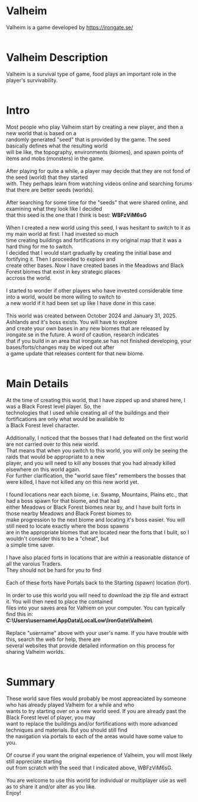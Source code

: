 # Valheim
Valheim is a game developed by https://irongate.se/<br/>
<br/>
# Valheim Description
Valheim is a survival type of game, food plays an important role in the player's survivability.<br/>
<br/>
# Intro
Most people who play Valheim start by creating a new player, and then a new world that is based on a<br/>
randomly generated "seed" that is provided by the game. The seed basically defines what the resulting world<br />
will be like, the topography, environments (biomes), and spawn points of items and mobs (monsters) in the game.<br />
<br />
After playing for quite a while, a player may decide that they are not fond of the seed (world) that they started<br />
with. They perhaps learn from watching videos online and searching forums that there are better seeds (worlds).<br />
<br />
After searching for some time for the "seeds" that were shared online, and examining what they look like I decided<br/>
that this seed is the one that I think is best: <b>WBFzViM6sG</b><br/>
<br/>
When I created a new world using this seed, I was hesitant to switch to it as my main world at first. I had invested so much<br />
time creating buildings and fortifications in my original map that it was a hard thing for me to switch.<br />
I decided that I would start gradually by creating the initial base and fortifying it. Then I proceeded to explore and<br />
create other bases. Now I have created bases in the Meadows and Black Forest biomes that exist in key strategic places<br />
accross the world.<br />
<br/>
I started to wonder if other players who have invested considerable time into a world, would be more willing to switch to<br/>
a new world if it had been set up like I have done in this case.<br/>
<br/>
This world was created between October 2024 and January 31, 2025. Ashlands and it's boss exists. You will have to explore<br/>
and create your own bases in any new biomes that are released by irongate.se in the future. A word of caution, research indicates<br/>
that if you build in an area that irongate.se has not finished developing, your bases/forts/changes may be wiped out after<br/>
a game update that releases content for that new biome.<br/>
<br/>
# Main Details
At the time of creating this world, that I have zipped up and shared here, I was a Black Forest level player. So, the <br/>
technologies that I used while creating all of the buildings and their fortifications are only what would be available to<br/>
a Black Forest level character.<br/>
<br/>
Additionally, I noticed that the bosses that I had defeated on the first world are not carried over to this new world.<br/>
That means that when you switch to this world, you will only be seeing the raids that would be appropriate to a new<br/>
player, and you will need to kill any bosses that you had already killed elsewhere on this world again.<br/>
For further clarification, the "world save files" remembers the bosses that were killed, I have not killed any on this new world yet.<br/>
<br/>
I found locations near each biome, i.e. Swamp, Mountains, Plains etc., that had a boss spawn for that biome, and that had<br/>
either Meadows or Black Forest biomes near by, and I have built forts in those nearby Meadows and Black Forest biomes to<br/>
make progression to the next biome and locating it's boss easier. You will still need to locate exactly where the boss spawns <br/>
are in the appropriate biomes that are located near the forts that I bulit, so I wouldn't consider this to be a "cheat", but<br/>
a simple time saver.<br/>
<br/>
I have also placed forts in locations that are within a reasonable distance of all the varoius Traders.<br/>
They should not be hard for you to find<br/>
<br/>
Each of these forts have Portals back to the Starting (spawn) location (fort).<br/>
<br/>
In order to use this world you will need to download the zip file and extract it. You will then need to place the contained<br/>
files into your saves area for Valhiem on your computer. You can typically find this in:<br/>
<b>C:\Users\username\AppData\LocalLow\IronGate\Valheim\ </b>
<br/><br/>
Replace "username" above with your user's name. If you have trouble with this, search the web for help, there are<br/>
several websites that provide detailed information on this process for sharing Valheim worlds.<br/>
<br/>
# Summary
These world save files would probably be most appreaciated by someone who has already played Valheim for a while and who<br/>
wants to try starting over on a new world seed. If you are already past the Black Forest level of player, you may<br/>
want to replace the buildings and/or fortifications with more advanced techniques and materials. But you should still find<br/>
the navigation via portals to each of the areas would have some value to you.<br/>
<br/>
Of course if you want the original experience of Valheim, you will most likely still appreciate starting<br/>
out from scratch with the seed that I indicated above, WBFzViM6sG.<br/>
<br/>
You are welcome to use this world for individual or multiplayer use as well as to share it and/or alter as you like.<br/>
Enjoy!<br/>
<br/>





